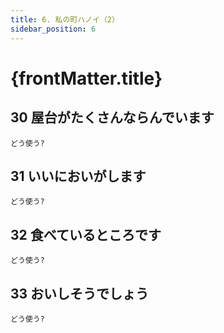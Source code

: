 ```yaml
---
title: 6. 私の町ハノイ（2）
sidebar_position: 6
---
```


# {frontMatter.title}
## 30 屋台がたくさんならん<span class="text--primary">でいます</span>
`どう使う?`
## 31 いいにおい<span class="text--primary">がします</span>
`どう使う?`
## 32 食べている<span class="text--primary">ところです</span>
`どう使う?`
## 33 おいしそう<span class="text--primary">でしょう</span>
`どう使う?`
